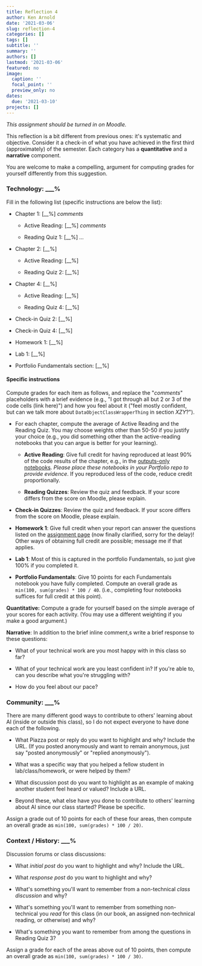 ```yaml
---
title: Reflection 4
author: Ken Arnold
date: '2021-03-06'
slug: reflection-4
categories: []
tags: []
subtitle: ''
summary: ''
authors: []
lastmod: '2021-03-06'
featured: no
image:
  caption: ''
  focal_point: ''
  preview_only: no
dates:
  due: '2021-03-10'
projects: []
---
```


*This assignment should be turned in on Moodle.*

This reflection is a bit different from previous ones: it's systematic and objective. Consider it a check-in of what you have achieved in the first third (approximately) of the semester. Each category has a **quantitative** and a **narrative** component.

You are welcome to make a compelling, argument for computing grades for yourself differently from this suggestion.

### Technology: \_\_\_%

Fill in the following list (specific instructions are below the list):

-   Chapter 1: \[\_\_%\] *comments*

    -   Active Reading: \[\_\_%\] *comments*

    -   Reading Quiz 1: \[\_\_%\] *...*

-   Chapter 2: \[\_\_%\]

    -   Active Reading: \[\_\_%\]

    -   Reading Quiz 2: \[\_\_%\]

-   Chapter 4: \[\_\_%\]

    -   Active Reading: \[\_\_%\]

    -   Reading Quiz 4: \[\_\_%\]

-   Check-in Quiz 2: \[\_\_%\]

-   Check-in Quiz 4: \[\_\_%\]

-   Homework 1: \[\_\_%\]

-   Lab 1: \[\_\_%\]

-   Portfolio Fundamentals section: \[\_\_%\]

#### Specific instructions

Compute grades for each item as follows, and replace the "*comments*" placeholders with a brief evidence (e.g., "I got through all but 2 or 3 of the code cells (link here)") and how you feel about it ("feel mostly confident, but can we talk more about `DataObjectClassWrapperThing` in section *XZY*?").

-   For each chapter, compute the average of Active Reading and the Reading Quiz. You may choose weights other than 50-50 if you justify your choice (e.g., you did something other than the active-reading notebooks that you can argue is better for your learning).

    -   **Active Reading**: Give full credit for having reproduced at least 90% of the code results of the chapter, e.g., in the [outputs-only notebooks](https://github.com/kcarnold/fastbook/tree/master/clean). *Please place these notebooks in your Portfolio repo to provide evidence*. If you reproduced less of the code, reduce credit proportionally.

    -   **Reading Quizzes**: Review the quiz and feedback. If your score differs from the score on Moodle, please explain.

-   **Check-in Quizzes**: Review the quiz and feedback. If your score differs from the score on Moodle, please explain.

-   **Homework 1**: Give full credit when your report can answer the questions listed on the [assignment page](https://cs.calvin.edu/courses/cs/344/ka37/activities/homework-1/) (now finally clarified, sorry for the delay)! Other ways of obtaining full credit are possible; message me if that applies.

-   **Lab 1**: Most of this is captured in the portfolio Fundamentals, so just give 100% if you completed it.

-   **Portfolio Fundamentals**: Give 10 points for each Fundamentals notebook you have fully completed. Compute an overall grade as `min(100, sum(grades) * 100 / 40`. (i.e., completing four notebooks suffices for full credit at this point).

**Quantitative:** Compute a grade for yourself based on the simple average of your scores for each activity. (You may use a different weighting if you make a good argument.)

**Narrative**: In addition to the brief inline comment,s write a brief response to these questions:

-   What of your technical work are you most happy with in this class so far?

-   What of your technical work are you least confident in? If you're able to, can you describe what you're struggling with?

-   How do you feel about our pace?

### Community: \_\_\_%

There are many different good ways to contribute to others' learning about AI (inside or outside this class), so I do not expect everyone to have done each of the following.

-   What Piazza post or reply do you want to highlight and why? Include the URL. (If you posted anonymously and want to remain anonymous, just say "posted anonymously" or "replied anonymously").

-   What was a specific way that you helped a fellow student in lab/class/homework, or were helped by them?

-   What discussion post do you want to highlight as an example of making another student feel heard or valued? Include a URL.

-   Beyond these, what else have you done to contribute to others' learning about AI since our class started? Please be specific.

Assign a grade out of 10 points for each of these four areas, then compute an overall grade as `min(100, sum(grades) * 100 / 20)`.

### Context / History: \_\_\_%

Discussion forums or class discussions:

-   What *initial post* do you want to highlight and why? Include the URL.

-   What *response post* do you want to highlight and why?

-   What's something you'll want to remember from a non-technical *class discussion* and why?

-   What's something you'll want to remember from something non-technical you *read* for this class (in our book, an assigned non-technical reading, or otherwise) and why?

-   What's something you want to remember from among the questions in Reading Quiz 3?

Assign a grade for each of the areas above out of 10 points, then compute an overall grade as `min(100, sum(grades) * 100 / 30)`.
